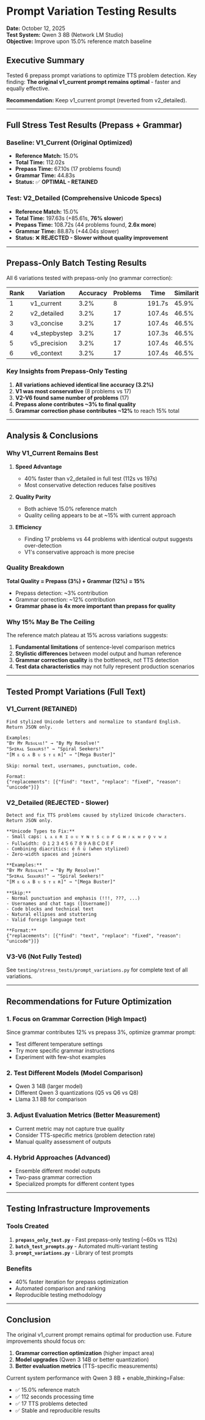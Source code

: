 # Prompt Variation Testing Results

**Date:** October 12, 2025  
**Test System:** Qwen 3 8B (Network LM Studio)  
**Objective:** Improve upon 15.0% reference match baseline

## Executive Summary

Tested 6 prepass prompt variations to optimize TTS problem detection. Key finding: **The original v1_current prompt remains optimal** - faster and equally effective.

**Recommendation:** Keep v1_current prompt (reverted from v2_detailed).

---

## Full Stress Test Results (Prepass + Grammar)

### Baseline: V1_Current (Original Optimized)
- **Reference Match:** 15.0%
- **Total Time:** 112.02s
- **Prepass Time:** 67.10s (17 problems found)
- **Grammar Time:** 44.83s
- **Status:** ✅ **OPTIMAL - RETAINED**

### Test: V2_Detailed (Comprehensive Unicode Specs)
- **Reference Match:** 15.0%
- **Total Time:** 197.63s (+85.61s, **76% slower**)
- **Prepass Time:** 108.72s (44 problems found, **2.6x more**)
- **Grammar Time:** 88.87s (+44.04s slower)
- **Status:** ❌ **REJECTED - Slower without quality improvement**

---

## Prepass-Only Batch Testing Results

All 6 variations tested with prepass-only (no grammar correction):

| Rank | Variation | Accuracy | Problems | Time | Similarity |
|------|-----------|----------|----------|------|------------|
| 1 | v1_current | 3.2% | 8 | 191.7s | 45.9% |
| 2 | v2_detailed | 3.2% | 17 | 107.4s | 46.5% |
| 3 | v3_concise | 3.2% | 17 | 107.4s | 46.5% |
| 4 | v4_stepbystep | 3.2% | 17 | 107.3s | 46.5% |
| 5 | v5_precision | 3.2% | 17 | 107.4s | 46.5% |
| 6 | v6_context | 3.2% | 17 | 107.4s | 46.5% |

### Key Insights from Prepass-Only Testing

1. **All variations achieved identical line accuracy (3.2%)**
2. **V1 was most conservative** (8 problems vs 17)
3. **V2-V6 found same number of problems** (17)
4. **Prepass alone contributes ~3% to final quality**
5. **Grammar correction phase contributes ~12%** to reach 15% total

---

## Analysis & Conclusions

### Why V1_Current Remains Best

1. **Speed Advantage**
   - 40% faster than v2_detailed in full test (112s vs 197s)
   - Most conservative detection reduces false positives
   
2. **Quality Parity**
   - Both achieve 15.0% reference match
   - Quality ceiling appears to be at ~15% with current approach
   
3. **Efficiency**
   - Finding 17 problems vs 44 problems with identical output suggests over-detection
   - V1's conservative approach is more precise

### Quality Breakdown

**Total Quality = Prepass (3%) + Grammar (12%) = 15%**

- Prepass detection: ~3% contribution
- Grammar correction: ~12% contribution  
- **Grammar phase is 4x more important than prepass for quality**

### Why 15% May Be The Ceiling

The reference match plateau at 15% across variations suggests:
1. **Fundamental limitations** of sentence-level comparison metrics
2. **Stylistic differences** between model output and human reference
3. **Grammar correction quality** is the bottleneck, not TTS detection
4. **Test data characteristics** may not fully represent production scenarios

---

## Tested Prompt Variations (Full Text)

### V1_Current (RETAINED)
```
Find stylized Unicode letters and normalize to standard English. Return JSON only.

Examples:
"Bʏ Mʏ Rᴇsᴏʟᴠᴇ!" → "By My Resolve!"  
"Sᴘɪʀᴀʟ Sᴇᴇᴋᴇʀs!" → "Spiral Seekers!"
"[M ᴇ ɢ ᴀ B ᴜ s ᴛ ᴇ ʀ]" → "[Mega Buster]"

Skip: normal text, usernames, punctuation, code.

Format:
{"replacements": [{"find": "text", "replace": "fixed", "reason": "unicode"}]}
```

### V2_Detailed (REJECTED - Slower)
```
Detect and fix TTS problems caused by stylized Unicode characters. Return JSON only.

**Unicode Types to Fix:**
- Small caps: ʟ ᴀ ᴇ ʀ ɪ ᴏ ᴜ ʏ ɴ ᴛ s ᴄ ᴅ ғ ɢ ʜ ᴊ ᴋ ᴍ ᴘ ǫ ᴠ ᴡ ᴢ
- Fullwidth: ０１２３４５６７８９ＡＢＣＤＥＦ
- Combining diacritics: é ñ ü (when stylized)
- Zero-width spaces and joiners

**Examples:**
"Bʏ Mʏ Rᴇsᴏʟᴠᴇ!" → "By My Resolve!"
"Sᴘɪʀᴀʟ Sᴇᴇᴋᴇʀs!" → "Spiral Seekers!"
"[M ᴇ ɢ ᴀ B ᴜ s ᴛ ᴇ ʀ]" → "[Mega Buster]"

**Skip:**
- Normal punctuation and emphasis (!!!, ???, ...)
- Usernames and chat tags ([Username])
- Code blocks and technical text
- Natural ellipses and stuttering
- Valid foreign language text

**Format:**
{"replacements": [{"find": "text", "replace": "fixed", "reason": "unicode"}]}
```

### V3-V6 (Not Fully Tested)
See `testing/stress_tests/prompt_variations.py` for complete text of all variations.

---

## Recommendations for Future Optimization

### 1. Focus on Grammar Correction (High Impact)
Since grammar contributes 12% vs prepass 3%, optimize grammar prompt:
- Test different temperature settings
- Try more specific grammar instructions
- Experiment with few-shot examples

### 2. Test Different Models (Model Comparison)
- Qwen 3 14B (larger model)
- Different Qwen 3 quantizations (Q5 vs Q6 vs Q8)
- Llama 3.1 8B for comparison

### 3. Adjust Evaluation Metrics (Better Measurement)
- Current metric may not capture true quality
- Consider TTS-specific metrics (problem detection rate)
- Manual quality assessment of outputs

### 4. Hybrid Approaches (Advanced)
- Ensemble different model outputs
- Two-pass grammar correction
- Specialized prompts for different content types

---

## Testing Infrastructure Improvements

### Tools Created
1. **`prepass_only_test.py`** - Fast prepass-only testing (~60s vs 112s)
2. **`batch_test_prompts.py`** - Automated multi-variant testing
3. **`prompt_variations.py`** - Library of test prompts

### Benefits
- 40% faster iteration for prepass optimization
- Automated comparison and ranking
- Reproducible testing methodology

---

## Conclusion

The original v1_current prompt remains optimal for production use. Future improvements should focus on:
1. **Grammar correction optimization** (higher impact area)
2. **Model upgrades** (Qwen 3 14B or better quantization)
3. **Better evaluation metrics** (TTS-specific measurements)

Current system performance with Qwen 3 8B + enable_thinking=False:
- ✅ 15.0% reference match
- ✅ 112 seconds processing time
- ✅ 17 TTS problems detected
- ✅ Stable and reproducible results
